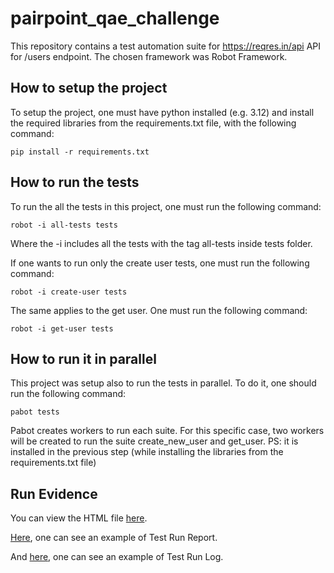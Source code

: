 # pairpoint_qae_challenge
This repository contains a test automation suite for https://reqres.in/api API for /users endpoint. The chosen framework was Robot Framework.

## How to setup the project
To setup the project, one must have python installed (e.g. 3.12) and install the required libraries from the requirements.txt file, with the following command:

```shell
pip install -r requirements.txt
```

## How to run the tests
To run the all the tests in this project, one must run the following command:

```shell
robot -i all-tests tests
```

Where the -i includes all the tests with the tag all-tests inside tests folder.

If one wants to run only the create user tests, one must run the following command:

```shell
robot -i create-user tests
```

The same applies to the get user. One must run the following command:

```shell
robot -i get-user tests
```

## How to run it in parallel
This project was setup also to run the tests in parallel. To do it, one should run the following command:

```shell
pabot tests
```

Pabot creates workers to run each suite. For this specific case, two workers will be created to run the suite create_new_user and get_user. PS: it is installed in the previous step (while installing the libraries from the requirements.txt file)

## Run Evidence
You can view the HTML file [here](path/to/yourfile.html).

[Here](/evidence/report.html), one can see an example of Test Run Report.

And [here](/evidence/log.html), one can see an example of Test Run Log.
